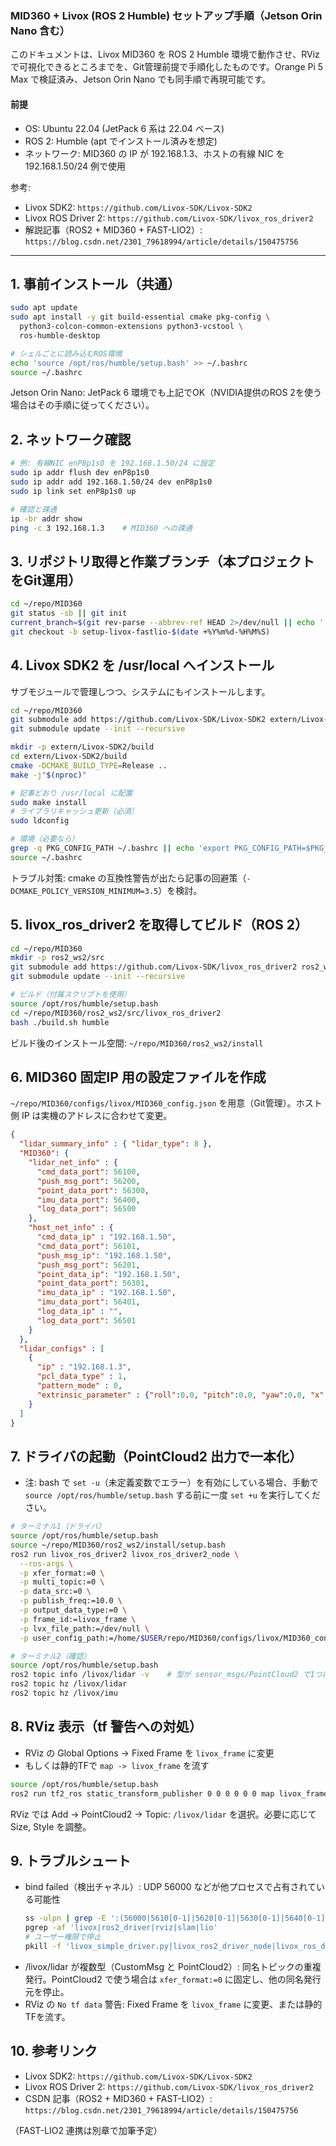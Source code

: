 ### MID360 + Livox (ROS 2 Humble) セットアップ手順（Jetson Orin Nano 含む）

このドキュメントは、Livox MID360 を ROS 2 Humble 環境で動作させ、RViz で可視化できるところまでを、Git管理前提で手順化したものです。Orange Pi 5 Max で検証済み、Jetson Orin Nano でも同手順で再現可能です。

#### 前提
- OS: Ubuntu 22.04 (JetPack 6 系は 22.04 ベース)
- ROS 2: Humble (apt でインストール済みを想定)
- ネットワーク: MID360 の IP が 192.168.1.3、ホストの有線 NIC を 192.168.1.50/24 例で使用

参考:
- Livox SDK2: `https://github.com/Livox-SDK/Livox-SDK2`
- Livox ROS Driver 2: `https://github.com/Livox-SDK/livox_ros_driver2`
- 解説記事（ROS2 + MID360 + FAST-LIO2）: `https://blog.csdn.net/2301_79618994/article/details/150475756`

---

## 1. 事前インストール（共通）

```bash
sudo apt update
sudo apt install -y git build-essential cmake pkg-config \
  python3-colcon-common-extensions python3-vcstool \
  ros-humble-desktop

# シェルごとに読み込むROS環境
echo 'source /opt/ros/humble/setup.bash' >> ~/.bashrc
source ~/.bashrc
```

Jetson Orin Nano: JetPack 6 環境でも上記でOK（NVIDIA提供のROS 2を使う場合はその手順に従ってください）。

## 2. ネットワーク確認

```bash
# 例: 有線NIC enP8p1s0 を 192.168.1.50/24 に設定
sudo ip addr flush dev enP8p1s0
sudo ip addr add 192.168.1.50/24 dev enP8p1s0
sudo ip link set enP8p1s0 up

# 確認と疎通
ip -br addr show
ping -c 3 192.168.1.3    # MID360 への疎通
```

## 3. リポジトリ取得と作業ブランチ（本プロジェクトをGit運用）

```bash
cd ~/repo/MID360
git status -sb || git init
current_branch=$(git rev-parse --abbrev-ref HEAD 2>/dev/null || echo '')
git checkout -b setup-livox-fastlio-$(date +%Y%m%d-%H%M%S)
```

## 4. Livox SDK2 を /usr/local へインストール

サブモジュールで管理しつつ、システムにもインストールします。

```bash
cd ~/repo/MID360
git submodule add https://github.com/Livox-SDK/Livox-SDK2 extern/Livox-SDK2 || true
git submodule update --init --recursive

mkdir -p extern/Livox-SDK2/build
cd extern/Livox-SDK2/build
cmake -DCMAKE_BUILD_TYPE=Release ..
make -j"$(nproc)"

# 記事どおり /usr/local に配置
sudo make install
# ライブラリキャッシュ更新（必須）
sudo ldconfig

# 環境（必要なら）
grep -q PKG_CONFIG_PATH ~/.bashrc || echo 'export PKG_CONFIG_PATH=$PKG_CONFIG_PATH:/usr/local/lib/pkgconfig' >> ~/.bashrc
source ~/.bashrc
```

トラブル対策: cmake の互換性警告が出たら記事の回避策（`-DCMAKE_POLICY_VERSION_MINIMUM=3.5`）を検討。

## 5. livox_ros_driver2 を取得してビルド（ROS 2）

```bash
cd ~/repo/MID360
mkdir -p ros2_ws2/src
git submodule add https://github.com/Livox-SDK/livox_ros_driver2 ros2_ws2/src/livox_ros_driver2 || true
git submodule update --init --recursive

# ビルド（付属スクリプトを使用）
source /opt/ros/humble/setup.bash
cd ~/repo/MID360/ros2_ws2/src/livox_ros_driver2
bash ./build.sh humble
```

ビルド後のインストール空間: `~/repo/MID360/ros2_ws2/install`

## 6. MID360 固定IP 用の設定ファイルを作成

`~/repo/MID360/configs/livox/MID360_config.json` を用意（Git管理）。ホスト側 IP は実機のアドレスに合わせて変更。

```json
{
  "lidar_summary_info" : { "lidar_type": 8 },
  "MID360": {
    "lidar_net_info" : {
      "cmd_data_port": 56100,
      "push_msg_port": 56200,
      "point_data_port": 56300,
      "imu_data_port": 56400,
      "log_data_port": 56500
    },
    "host_net_info" : {
      "cmd_data_ip" : "192.168.1.50",
      "cmd_data_port": 56101,
      "push_msg_ip": "192.168.1.50",
      "push_msg_port": 56201,
      "point_data_ip": "192.168.1.50",
      "point_data_port": 56301,
      "imu_data_ip" : "192.168.1.50",
      "imu_data_port": 56401,
      "log_data_ip" : "",
      "log_data_port": 56501
    }
  },
  "lidar_configs" : [
    {
      "ip" : "192.168.1.3",
      "pcl_data_type" : 1,
      "pattern_mode" : 0,
      "extrinsic_parameter" : {"roll":0.0, "pitch":0.0, "yaw":0.0, "x":0, "y":0, "z":0}
    }
  ]
}
```

## 7. ドライバの起動（PointCloud2 出力で一本化）

- 注: bash で `set -u`（未定義変数でエラー）を有効にしている場合、手動で `source /opt/ros/humble/setup.bash` する前に一度 `set +u` を実行してください。

```bash
# ターミナル1（ドライバ）
source /opt/ros/humble/setup.bash
source ~/repo/MID360/ros2_ws2/install/setup.bash
ros2 run livox_ros_driver2 livox_ros_driver2_node \
  --ros-args \
  -p xfer_format:=0 \
  -p multi_topic:=0 \
  -p data_src:=0 \
  -p publish_freq:=10.0 \
  -p output_data_type:=0 \
  -p frame_id:=livox_frame \
  -p lvx_file_path:=/dev/null \
  -p user_config_path:=/home/$USER/repo/MID360/configs/livox/MID360_config.json
```

```bash
# ターミナル2（確認）
source /opt/ros/humble/setup.bash
ros2 topic info /livox/lidar -v    # 型が sensor_msgs/PointCloud2 で1つになっていること
ros2 topic hz /livox/lidar
ros2 topic hz /livox/imu
```

## 8. RViz 表示（tf 警告への対処）

- RViz の Global Options → Fixed Frame を `livox_frame` に変更
- もしくは静的TFで `map -> livox_frame` を流す

```bash
source /opt/ros/humble/setup.bash
ros2 run tf2_ros static_transform_publisher 0 0 0 0 0 0 map livox_frame
```

RViz では Add → PointCloud2 → Topic: `/livox/lidar` を選択。必要に応じて Size, Style を調整。

## 9. トラブルシュート

- bind failed（検出チャネル）: UDP 56000 などが他プロセスで占有されている可能性
  ```bash
  ss -ulpn | grep -E ':(56000|5610[0-1]|5620[0-1]|5630[0-1]|5640[0-1]|5650[0-1])' || true
  pgrep -af 'livox|ros2_driver|rviz|slam|lio'
  # ユーザー権限で停止
  pkill -f 'livox_simple_driver.py|livox_ros2_driver_node|livox_ros_driver2_node|rviz2' || true
  ```
- /livox/lidar が複数型（CustomMsg と PointCloud2）: 同名トピックの重複発行。PointCloud2 で使う場合は `xfer_format:=0` に固定し、他の同名発行元を停止。
- RViz の `No tf data` 警告: Fixed Frame を `livox_frame` に変更、または静的TFを流す。

## 10. 参考リンク

- Livox SDK2: `https://github.com/Livox-SDK/Livox-SDK2`
- Livox ROS Driver 2: `https://github.com/Livox-SDK/livox_ros_driver2`
- CSDN 記事（ROS2 + MID360 + FAST-LIO2）: `https://blog.csdn.net/2301_79618994/article/details/150475756`

（FAST-LIO2 連携は別章で加筆予定）


